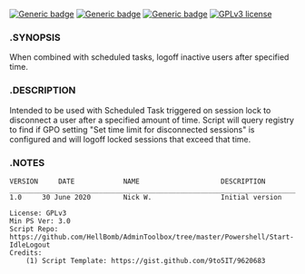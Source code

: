[![Generic badge](https://img.shields.io/badge/Script%20Version-v1.0-Green.svg)](#) [![Generic badge](https://img.shields.io/badge/Maintained-Yes-Green.svg)](#) [![Generic badge](https://img.shields.io/badge/Minimum%20PS%20Version-3.0-Green.svg)](#) [![GPLv3 license](https://img.shields.io/badge/License-GPLv3-blue.svg)](http://perso.crans.org/besson/LICENSE.html)

### .SYNOPSIS
When combined with scheduled tasks, logoff inactive users after specified time. 

### .DESCRIPTION
Intended to be used with Scheduled Task triggered on session lock to disconnect a user after a specified amount of time. Script will query registry to find if GPO setting "Set time limit for disconnected sessions" is configured and will logoff locked sessions that exceed that time.


### .NOTES
	VERSION		DATE			NAME					DESCRIPTION
	___________________________________________________________________________________________________________
	1.0		30 June 2020		Nick W.					Initial version

	License: GPLv3
	Min PS Ver: 3.0
	Script Repo: https://github.com/HellBomb/AdminToolbox/tree/master/Powershell/Start-IdleLogout
    Credits:
        (1) Script Template: https://gist.github.com/9to5IT/9620683

